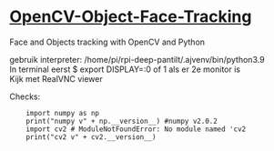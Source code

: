 # [OpenCV-Object-Face-Tracking](https://www.instructables.com/Automatic-Vision-Object-Tracking/)
Face and Objects tracking with OpenCV and Python  

gebruik interpreter: /home/pi/rpi-deep-pantilt/.ajvenv/bin/python3.9  
In terminal eerst $ export DISPLAY=:0  of 1 als er 2e monitor is  
Kijk met RealVNC viewer  

Checks:  

		import numpy as np
		print("numpy v" + np.__version__) #numpy v2.0.2
		import cv2 # ModuleNotFoundError: No module named 'cv2
		print("cv2 v" + cv2.__version__)
